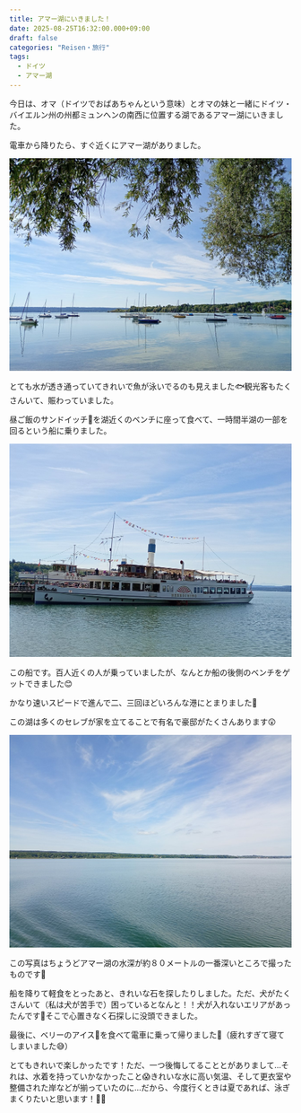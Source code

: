 ```yaml
---
title: アマー湖にいきました！
date: 2025-08-25T16:32:00.000+09:00
draft: false
categories: "Reisen・旅行"
tags:
  - ドイツ
  - アマー湖
---
```

今日は、オマ（ドイツでおばあちゃんという意味）とオマの妹と一緒にドイツ・バイエルン州の州都ミュンヘンの南西に位置する湖であるアマー湖にいきました。

電車から降りたら、すぐ近くにアマー湖がありました。

![アマー湖](img_20250825_150353749_mfnr.jpg)

とても水が透き通っていてきれいで魚が泳いでるのも見えました🐟観光客もたくさんいて、賑わっていました。

昼ご飯のサンドイッチ🥪を湖近くのベンチに座って食べて、一時間半湖の一部を回るという船に乗りました。

![アマー湖の船](img_20250825_131311830_mfnr.jpg)

この船です。百人近くの人が乗っていましたが、なんとか船の後側のベンチをゲットできました😊

かなり速いスピードで進んで二、三回ほどいろんな港にとまりました🚢

この湖は多くのセレブが家を立てることで有名で豪邸がたくさんあります😲

![アマー湖の豪邸](img_20250825_124851646_mfnr.jpg)

この写真はちょうどアマー湖の水深が約８０メートルの一番深いところで撮ったものです📸

船を降りて軽食をとったあと、きれいな石を探したりしました。ただ、犬がたくさんいて（私は犬が苦手で）困っているとなんと！！犬が入れないエリアがあったんです👏そこで心置きなく石探しに没頭できました。

最後に、ベリーのアイス🍨を食べて電車に乗って帰りました🚃（疲れすぎて寝てしまいました😅）

とてもきれいで楽しかったです！ただ、一つ後悔してることとがありまして…それは、水着を持っていかなかったこと😱きれいな水に高い気温、そして更衣室や整備された岸などが揃っていたのに…だから、今度行くときは夏であれば、泳ぎまくりたいと思います！🏊‍♀
